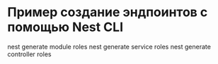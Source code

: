 # Пример создание эндпоинтов с помощью Nest CLI

nest generate module roles
nest generate service roles
nest generate controller roles
